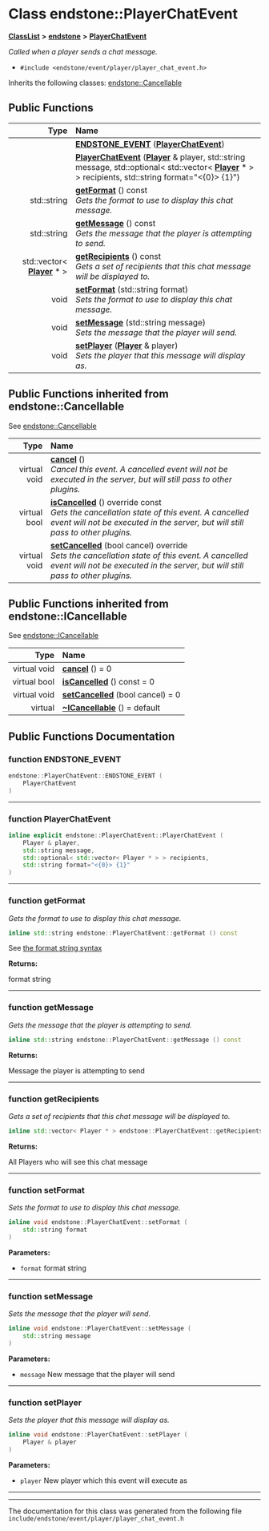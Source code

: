 

# Class endstone::PlayerChatEvent



[**ClassList**](annotated.md) **>** [**endstone**](namespaceendstone.md) **>** [**PlayerChatEvent**](classendstone_1_1PlayerChatEvent.md)



_Called when a player sends a chat message._ 

* `#include <endstone/event/player/player_chat_event.h>`



Inherits the following classes: [endstone::Cancellable](classendstone_1_1Cancellable.md)










































































## Public Functions

| Type | Name |
| ---: | :--- |
|   | [**ENDSTONE\_EVENT**](#function-endstone_event) ([**PlayerChatEvent**](classendstone_1_1PlayerChatEvent.md)) <br> |
|   | [**PlayerChatEvent**](#function-playerchatevent) ([**Player**](classendstone_1_1Player.md) & player, std::string message, std::optional&lt; std::vector&lt; [**Player**](classendstone_1_1Player.md) \* &gt; &gt; recipients, std::string format="&lt;{0}&gt; {1}") <br> |
|  std::string | [**getFormat**](#function-getformat) () const<br>_Gets the format to use to display this chat message._  |
|  std::string | [**getMessage**](#function-getmessage) () const<br>_Gets the message that the player is attempting to send._  |
|  std::vector&lt; [**Player**](classendstone_1_1Player.md) \* &gt; | [**getRecipients**](#function-getrecipients) () const<br>_Gets a set of recipients that this chat message will be displayed to._  |
|  void | [**setFormat**](#function-setformat) (std::string format) <br>_Sets the format to use to display this chat message._  |
|  void | [**setMessage**](#function-setmessage) (std::string message) <br>_Sets the message that the player will send._  |
|  void | [**setPlayer**](#function-setplayer) ([**Player**](classendstone_1_1Player.md) & player) <br>_Sets the player that this message will display as._  |


## Public Functions inherited from endstone::Cancellable

See [endstone::Cancellable](classendstone_1_1Cancellable.md)

| Type | Name |
| ---: | :--- |
| virtual void | [**cancel**](classendstone_1_1Cancellable.md#function-cancel) () <br>_Cancel this event. A cancelled event will not be executed in the server, but will still pass to other plugins._  |
| virtual bool | [**isCancelled**](classendstone_1_1Cancellable.md#function-iscancelled) () override const<br>_Gets the cancellation state of this event. A cancelled event will not be executed in the server, but will still pass to other plugins._  |
| virtual void | [**setCancelled**](classendstone_1_1Cancellable.md#function-setcancelled) (bool cancel) override<br>_Sets the cancellation state of this event. A cancelled event will not be executed in the server, but will still pass to other plugins._  |


## Public Functions inherited from endstone::ICancellable

See [endstone::ICancellable](classendstone_1_1ICancellable.md)

| Type | Name |
| ---: | :--- |
| virtual void | [**cancel**](classendstone_1_1ICancellable.md#function-cancel) () = 0<br> |
| virtual bool | [**isCancelled**](classendstone_1_1ICancellable.md#function-iscancelled) () const = 0<br> |
| virtual void | [**setCancelled**](classendstone_1_1ICancellable.md#function-setcancelled) (bool cancel) = 0<br> |
| virtual  | [**~ICancellable**](classendstone_1_1ICancellable.md#function-icancellable) () = default<br> |
















































































## Public Functions Documentation




### function ENDSTONE\_EVENT 

```C++
endstone::PlayerChatEvent::ENDSTONE_EVENT (
    PlayerChatEvent
) 
```




<hr>



### function PlayerChatEvent 

```C++
inline explicit endstone::PlayerChatEvent::PlayerChatEvent (
    Player & player,
    std::string message,
    std::optional< std::vector< Player * > > recipients,
    std::string format="<{0}> {1}"
) 
```




<hr>



### function getFormat 

_Gets the format to use to display this chat message._ 
```C++
inline std::string endstone::PlayerChatEvent::getFormat () const
```



See [the format string syntax](https://en.cppreference.com/w/cpp/utility/format/spec.html)




**Returns:**

format string 





        

<hr>



### function getMessage 

_Gets the message that the player is attempting to send._ 
```C++
inline std::string endstone::PlayerChatEvent::getMessage () const
```





**Returns:**

Message the player is attempting to send 





        

<hr>



### function getRecipients 

_Gets a set of recipients that this chat message will be displayed to._ 
```C++
inline std::vector< Player * > endstone::PlayerChatEvent::getRecipients () const
```





**Returns:**

All Players who will see this chat message 





        

<hr>



### function setFormat 

_Sets the format to use to display this chat message._ 
```C++
inline void endstone::PlayerChatEvent::setFormat (
    std::string format
) 
```





**Parameters:**


* `format` format string 




        

<hr>



### function setMessage 

_Sets the message that the player will send._ 
```C++
inline void endstone::PlayerChatEvent::setMessage (
    std::string message
) 
```





**Parameters:**


* `message` New message that the player will send 




        

<hr>



### function setPlayer 

_Sets the player that this message will display as._ 
```C++
inline void endstone::PlayerChatEvent::setPlayer (
    Player & player
) 
```





**Parameters:**


* `player` New player which this event will execute as 




        

<hr>

------------------------------
The documentation for this class was generated from the following file `include/endstone/event/player/player_chat_event.h`

